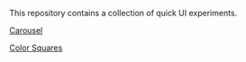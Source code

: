 This repository contains a collection of quick UI experiments.

[Carousel](https://sahiga.github.io/experiments/carousel/)

[Color Squares](https://sahiga.github.io/experiments/color-squares/)
